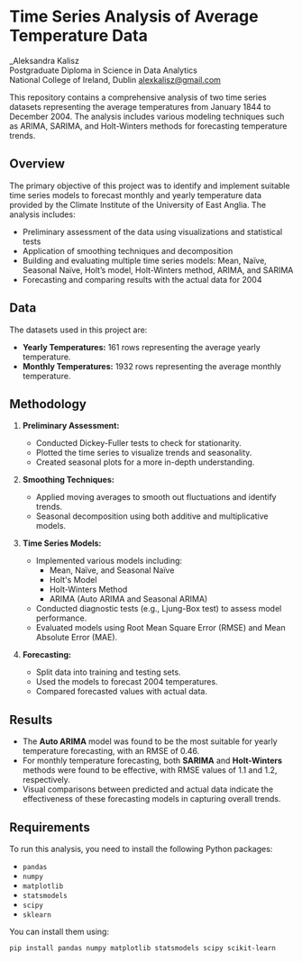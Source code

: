 # Time Series Analysis of Average Temperature Data

_Aleksandra Kalisz  
Postgraduate Diploma in Science in Data Analytics  
National College of Ireland, Dublin
alexkalisz@gmail.com

This repository contains a comprehensive analysis of two time series datasets representing the average temperatures from January 1844 to December 2004. The analysis includes various modeling techniques such as ARIMA, SARIMA, and Holt-Winters methods for forecasting temperature trends.

## Overview

The primary objective of this project was to identify and implement suitable time series models to forecast monthly and yearly temperature data provided by the Climate Institute of the University of East Anglia. The analysis includes:
- Preliminary assessment of the data using visualizations and statistical tests
- Application of smoothing techniques and decomposition
- Building and evaluating multiple time series models: Mean, Naïve, Seasonal Naïve, Holt’s model, Holt-Winters method, ARIMA, and SARIMA
- Forecasting and comparing results with the actual data for 2004

## Data

The datasets used in this project are:
- **Yearly Temperatures:** 161 rows representing the average yearly temperature.
- **Monthly Temperatures:** 1932 rows representing the average monthly temperature.

## Methodology

1. **Preliminary Assessment:**
   - Conducted Dickey-Fuller tests to check for stationarity.
   - Plotted the time series to visualize trends and seasonality.
   - Created seasonal plots for a more in-depth understanding.

2. **Smoothing Techniques:**
   - Applied moving averages to smooth out fluctuations and identify trends.
   - Seasonal decomposition using both additive and multiplicative models.

3. **Time Series Models:**
   - Implemented various models including:
     - Mean, Naïve, and Seasonal Naïve
     - Holt's Model
     - Holt-Winters Method
     - ARIMA (Auto ARIMA and Seasonal ARIMA)
   - Conducted diagnostic tests (e.g., Ljung-Box test) to assess model performance.
   - Evaluated models using Root Mean Square Error (RMSE) and Mean Absolute Error (MAE).

4. **Forecasting:**
   - Split data into training and testing sets.
   - Used the models to forecast 2004 temperatures.
   - Compared forecasted values with actual data.

## Results

- The **Auto ARIMA** model was found to be the most suitable for yearly temperature forecasting, with an RMSE of 0.46.
- For monthly temperature forecasting, both **SARIMA** and **Holt-Winters** methods were found to be effective, with RMSE values of 1.1 and 1.2, respectively.
- Visual comparisons between predicted and actual data indicate the effectiveness of these forecasting models in capturing overall trends.

## Requirements

To run this analysis, you need to install the following Python packages:
- `pandas`
- `numpy`
- `matplotlib`
- `statsmodels`
- `scipy`
- `sklearn`

You can install them using:
```bash
pip install pandas numpy matplotlib statsmodels scipy scikit-learn

